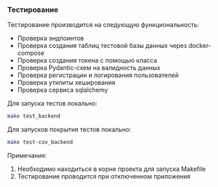 ### Тестирование

Тестирование производится на следующую функциональность:
- Проверка эндпоинтов
- Проверка создания таблиц тестовой базы данных через docker-compose
- Проверка создания токена с помощью класса
- Проверка Pydantic-схем на валидность данных
- Проверка регистрации и логирования пользователей 
- Проверка утилиты хеширования 
- Проверка сервиса sqlalchemy 

Для запуска тестов локально:

```bash
make test_backend
```

Для запусков покрытия тестов локально:

```bash
make test-cov_backend
```

Примечания:

1. Необходимо находиться в корне проекта для запуска Makefile
2. Тестирование проводится при отключенном приложения
